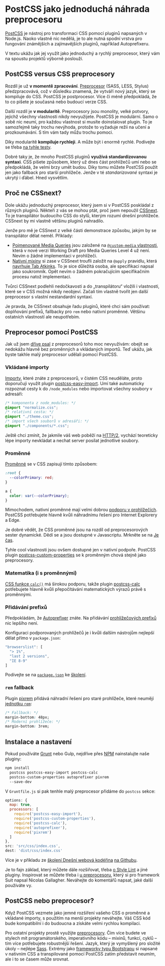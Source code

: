 # PostCSS jako jednoduchá náhrada preprocesoru

[PostCSS](http://postcss.org/) je nástroj pro transformaci CSS pomocí pluginů napsaných v Node.js. Naoko vlastně nic nedělá, je to ale nutná spodní vrstva pro fungování známějších a zajímavějších pluginů, například Autoprefixeru. 

V textu ukážu jak jej využít jako jednoduchý a rychlý preprocesor, který vám na spoustu projektů výborně poslouží. 


## PostCSS versus CSS preprocesory

Rozdíl je už **v momentě zpracování**. [Preprocesor](https://www.vzhurudolu.cz/blog/12-css-preprocesory-1) (SASS, LESS, Stylus) předzpracovává, což v důsledku znamená, že vytváří nový jazyk, který se kompiluje do CSS. PostCSS je postprocesor. Více či méně předpokládá, že to co píšete je současná nebo budoucí verze CSS.

Další rozdíl je **v modularitě**. Preprocesory jsou monolity, velké potvory, jejichž všechny vlastnosti nikdy nevyužijete. PostCSS je modulární. Samo o sobě nic neumí, pro každou vlastnost si musíte doinstalovat plugin. To je samozřejmě taky trochu nevýhoda, protože to vyžaduje režii na učení a prozkoumávání. S tím vám tady můžu trochu pomoci.

Díky modularitě **kompiluje rychleji**. A může být i enormě rychlé.  Podívejte se třeba [na tyhle testy](https://github.com/postcss/benchmark).

<!-- AdSnippet -->

Dobré taky je, že mnoho PostCSS pluginů **využívá standardizovanou syntaxi**. CSS píšete způsobem, který už dnes část prohlížečů umí nebo se předpokládá, že velmi brzy umět budou. Díky tomu můžete PostCSS použít jen jako fallback pro starší prohlížeče. Jenže v té *standarizované* syntaxi je ukrytý i ďábel. Hned vysvětlím.


## Proč ne CSSnext?

Dole ukážu jednoduchý preprocesor, který jsem si v PostCSS poskládal z různých pluginů. Někteři z vás se mohou ptát, proč jsem nepoužil [CSSnext](http://cssnext.io/). To je transpilátor budoucího CSS do stylů, kterým rozumí dnešní prohlížeče. CSSnext by mi vlastně většinu pluginů nahradilo. 

<!-- AdSnippet -->

Jenže pro mě je CSSnext z velké části demonstrace způsobu, jakým by se transpilátor dělat neměl. Příklady:

- [Pojmenované Media Queries](http://cssnext.io/features/#custom-media-queries) jsou založené na [`@custom-media` vlastnosti](https://www.w3.org/TR/2016/WD-mediaqueries-4-20160126/#custom-mq), která v nové verzi Working Draft pro Media Queries Level 4 už není. Nevím o žádné implementaci v prohlížeči.
- [Nativní mixiny](http://cssnext.io/features/#custom-properties-set-apply) si zase v CSSnext troufli založit na `@apply` pravidlu, která [navrhuje Tab Atkinks](http://tabatkins.github.io/specs/css-apply-rule/). To je sice důležitá osoba, ale specifikaci napsal jako soukromník. Opět nevím o žádném pokračujícím specifikačním procesu natož implementaci.

Tvůrci CSSnext podlehli nedočkavosti a do „transpilátoru“ vložili i vlastnosti, které se v CSS možná nikdy neobjeví. Začali tím vlastně tvořit jen další preprocesor s vlastní nestandardní syntaxí.

Je pravda, že CSSnext obsahuje řadu pluginů, které chci sám používat: doplňování prefixů, fallbacky pro `rem` nebo nativní proměnné. Většinu ostatních vlastností ale neupotřebím.


## Preprocesor pomocí PostCSS

Jak už jsem [dříve psal](https://www.vzhurudolu.cz/blog/34-css-postprocessing) z preprocesorů toho moc nevyužívám: obejít se nedokážu hlavně bez proměnných a vkládaných importů. Teď ukážu, jak byste takhle malý preprocesor udělali pomocí PostCSS.

### Vkládané importy

[Importy](https://www.vzhurudolu.cz/blog/13-css-preprocesory-2#import), které znáte z preprocesorů, v čistém CSS neuděláte, proto doporučuji využít plugin [postcss-easy-import](https://github.com/TrySound/postcss-easy-import). Umí také automaticky rozpoznat cesty k do `/node_modules` nebo importovat všechny soubory v adresáři:

```css
/* komponenta z node_modules: */
@import "normalize.css"; 
/* relativní cesta: */
@import "./theme.css"; 
/* import všech souborů v adresáři: */
@import "./components/*.css"; 
```

Ještě chci zmínit, že jakmile váš web poběží na [HTTP/2](http-2.md), vychází teoreticky lépe importy nevkládat a nechat server posílat jednotlivé soubory. 

### Proměnné

[Proměnné](css-promenne.md) se v CSS zapisují tímto způsobem:

```css
:root {
  --colorPrimary: red;
}

a {
  color: var(--colorPrimary);
}
```

Mimochodem, nativní proměnné mají velmi dobrou [podporu v prohlížečích](https://caniuse.com/#feat=css-variables). PostCSS potřebujete hlavně kvůli náhradnímu řešení pro Internet Explorery a Edge.

Je dobré vědět, že CSS proměnné jsou na rozdíl od preprocesorových sester dynamické. Dědí se a jsou dostupné v Javascriptu. Mrkněte se na [Je čas](http://jecas.cz/var). 

Tyhle cool vlastnosti jsou ovšem dostupné jen v nativní podpoře. PostCSS plugin [postcss-custom-properties](https://github.com/postcss/postcss-custom-properties) se k proměnným chová stejně jako preprocesory.

### Matematika (i s proměnnými)

[CSS funkce `calc()`](css3-calc.md) má širokou podporu, takže plugin [postcss-calc](https://github.com/postcss/postcss-calc) potřebujete hlavně kvůli přepočítávání matematických výrazů právě s proměnnými. 

### Přidávání prefixů

Předpokládám, že [Autoprefixer](https://github.com/postcss/autoprefixer) znáte. Na přidávání [prohlížečových prefixů](prefix.md) nic lepšího není. 

Konfiguraci podporovaných prohlížečů je i kvůli dalším nástrojům nejlepší dělat přímo v `package.json`:

```javascript
"browserslist": [
  "> 1%",
  "last 2 versions",
  "IE 8-9"
]
```

Podívejte se na [`package.json`](https://github.com/machal/polaroid-example/blob/master/package.json) ke [školení](https://www.vzhurudolu.cz/kurzy/webova-koderina).

### `rem` fallback

Plugin [pixrem](https://github.com/robwierzbowski/node-pixrem) přidává náhradní řešení pro staré prohlížeče, které neumějí [jednotku `rem`](css3-jednotky.md):

```css
/* Fallback: */
margin-bottom: 48px;
/* Moderní prohlížeče: */
margin-bottom: 3rem;
```

## Instalace a nastavení

Pokud používáte [Grunt](grunt.md) nebo Gulp, nejdříve přes [NPM](npm.md) nainstalujte naše pluginy:

```bash
npm install 
  postcss postcss-easy-import postcss-calc 
  postcss-custom-properties autoprefixer pixrem  
  --save-dev
```

V `Gruntfile.js` si pak tenhle malý preprocesor přidáme do `postcss` sekce:

```javascript
options: {
  map: true,
  processors: [
    require('postcss-easy-import'),
    require('postcss-custom-properties'),
    require('postcss-calc'),
    require('autoprefixer'),
    require('pixrem')
  ]
},
src: 'src/css/index.css',
dest: 'dist/css/index.css'
```

Více je v příkladu ze [školení Dnešní webová kodéřina](https://www.vzhurudolu.cz/kurzy/webova-koderina) [na Githubu](https://github.com/machal/polaroid-example/blob/master/grunt/postcss.js). 

<!-- AdSnippet -->

Je to fajn základ, který můžete dále rozšiřovat, třeba [o Style Lint](https://stylelint.io/) a jiné pluginy. Inspirovat se můžete třeba i [u preprocesoru](https://github.com/suitcss/preprocessor/blob/master/README.md), který si pro framework Suit napsal Nicolas Gallagher. Neváhejte do komentářů napsat, jaké další používáte vy.


## PostCSS nebo preprocesor?

Když PostCSS vezmete jako jemné rozšíření vašeho CSS o proměnné a vkládané importy, s použitím na menší projekty neváhejte. Váš CSS kód bude kompatibilní i do budoucna a získáte velmi rychlou kompilaci. 

Pro ostatní projekty prostě využijte [preprocesory](https://www.vzhurudolu.cz/blog/12-css-preprocesory-1). Čím více budete ve stylech mít programátorského, imperativního kódu – mixinů, funkcí, cyklů – tím více potřebujete robustnější řešení. Jazyk, který je vymyšlený pro složité úkoly – nejlépe [Sass](http://sass-lang.com/). Extrémy jako [frameworky typu Bootstrapu](https://www.vzhurudolu.cz/frontend-frameworky) si napsané v nativním CSS a transpilované pomocí PostCSS zatím představit neumím, ale i to se časem může srovnat.


